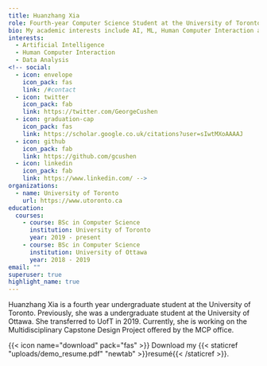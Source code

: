 ```yaml
---
title: Huanzhang Xia
role: Fourth-year Computer Science Student at the University of Toronto
bio: My academic interests include AI, ML, Human Computer Interaction and Data Analysis.
interests:
  - Artificial Intelligence
  - Human Computer Interaction
  - Data Analysis
<!-- social:
  - icon: envelope
    icon_pack: fas
    link: /#contact
  - icon: twitter
    icon_pack: fab
    link: https://twitter.com/GeorgeCushen
  - icon: graduation-cap
    icon_pack: fas
    link: https://scholar.google.co.uk/citations?user=sIwtMXoAAAAJ
  - icon: github
    icon_pack: fab
    link: https://github.com/gcushen
  - icon: linkedin
    icon_pack: fab
    link: https://www.linkedin.com/ -->
organizations:
  - name: University of Toronto 
    url: https://www.utoronto.ca
education:
  courses:
    - course: BSc in Computer Science
      institution: University of Toronto 
      year: 2019 - present
    - course: BSc in Computer Science
      institution: University of Ottawa
      year: 2018 - 2019
email: ""
superuser: true
highlight_name: true
---
```


Huanzhang Xia is a fourth year undergraduate student at the University of Toronto. Previously, she was a undergraduate student at the University of Ottawa. She transferred to UofT in 2019. Currently, she is working on the Multidisciplinary Capstone Design Project offered by the MCP office.

{{< icon name="download" pack="fas" >}} Download my {{< staticref "uploads/demo_resume.pdf" "newtab" >}}resumé{{< /staticref >}}.
